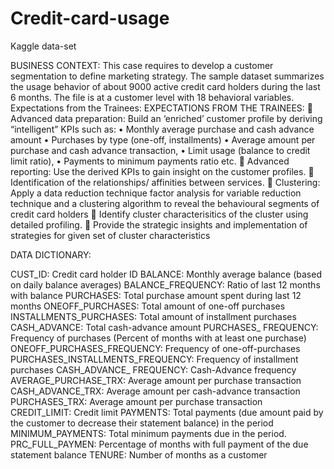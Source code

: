 # Credit-card-usage
Kaggle data-set

BUSINESS CONTEXT:
This case requires to develop a customer segmentation to define marketing strategy. The sample dataset summarizes the usage behavior of about 9000 active credit card holders during the last 6 months. The file is at a customer level with 18 behavioral variables. Expectations from the Trainees:
EXPECTATIONS FROM THE TRAINEES:
	Advanced data preparation: Build an ‘enriched’ customer profile by deriving “intelligent” KPIs such as:
•	Monthly average purchase and cash advance amount
•	Purchases by type (one-off, installments)
•	Average amount per purchase and cash advance transaction,
•	Limit usage (balance to credit limit ratio),
•	Payments to minimum payments ratio etc.
	Advanced reporting: Use the derived KPIs to gain insight on the customer profiles.
	Identification of the relationships/ affinities between services.
	Clustering: Apply a data reduction technique factor analysis for variable reduction technique and a clustering algorithm to reveal the behavioural segments of credit card holders
	Identify cluster characterisitics of the cluster using detailed profiling.
	Provide the strategic insights and implementation of strategies for given set of cluster characteristics

DATA DICTIONARY:

CUST_ID: Credit card holder ID
BALANCE: Monthly average balance (based on daily balance averages) BALANCE_FREQUENCY: Ratio of last 12 months with balance PURCHASES: Total purchase amount spent during last 12 months ONEOFF_PURCHASES: Total amount of one-off purchases INSTALLMENTS_PURCHASES: Total amount of installment purchases CASH_ADVANCE: Total cash-advance amount
PURCHASES_ FREQUENCY: Frequency of purchases (Percent of months with at least one purchase)
ONEOFF_PURCHASES_FREQUENCY: Frequency of one-off-purchases PURCHASES_INSTALLMENTS_FREQUENCY: Frequency of installment purchases CASH_ADVANCE_ FREQUENCY: Cash-Advance frequency AVERAGE_PURCHASE_TRX: Average amount per purchase transaction CASH_ADVANCE_TRX: Average amount per cash-advance transaction PURCHASES_TRX: Average amount per purchase transaction
CREDIT_LIMIT: Credit limit
PAYMENTS: Total payments (due amount paid by the customer to decrease their statement balance) in the period
MINIMUM_PAYMENTS: Total minimum payments due in the period. PRC_FULL_PAYMEN: Percentage of months with full payment of the due statement balance TENURE: Number of months as a customer
